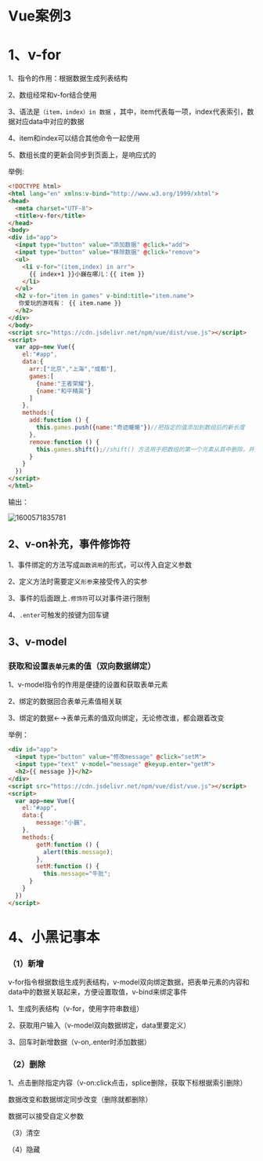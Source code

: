 # Vue案例3

# 1、v-for

1、指令的作用：根据数据生成列表结构

2、数组经常和v-for结合使用

3、语法是`（item，index）in 数据`  ，其中，item代表每一项，index代表索引，数据对应data中对应的数据

4、item和index可以结合其他命令一起使用

5、数组长度的更新会同步到页面上，是响应式的

举例:

```html
<!DOCTYPE html>
<html lang="en" xmlns:v-bind="http://www.w3.org/1999/xhtml">
<head>
  <meta charset="UTF-8">
  <title>v-for</title>
</head>
<body>
<div id="app">
  <input type="button" value="添加数据" @click="add">
  <input type="button" value="移除数据" @click="remove">
  <ul>
    <li v-for="(item,index) in arr">
      {{ index+1 }}小巍在哪儿：{{ item }}
    </li>
  </ul>
  <h2 v-for="item in games" v-bind:title="item.name">
   你爱玩的游戏有： {{ item.name }}
  </h2>
</div>
</body>
<script src="https://cdn.jsdelivr.net/npm/vue/dist/vue.js"></script>
<script>
  var app=new Vue({
    el:"#app",
    data:{
      arr:["北京","上海","成都"],
      games:[
        {name:"王者荣耀"},
        {name:"和平精英"}
      ]
    },
    methods:{
      add:function () {
        this.games.push({name:"奇迹暖暖"})//把指定的值添加到数组后的新长度
      },
      remove:function () {
        this.games.shift();//shift() 方法用于把数组的第一个元素从其中删除，并返回第一个元素的值
      }
    }
  })
</script>
</html>
```

输出：

![1600571835781](Vue实例3.assets/1600571835781.png)

## 2、v-on补充，事件修饰符

1、事件绑定的方法写成`函数调用`的形式，可以传入自定义参数

2、定义方法时需要定义`形参`来接受传入的实参

3、事件的后面跟上`.修饰符`可以对事件进行限制

4、`.enter`可触发的按键为回车键

## 3、v-model

### 获取和设置`表单元素`的值（双向数据绑定）

1、v-model指令的作用是便捷的设置和获取表单元素

2、绑定的数据回合表单元素值相关联

3、绑定的数据←→表单元素的值双向绑定，无论修改谁，都会跟着改变

举例：

```html
<div id="app">
  <input type="button" value="修改message" @click="setM">
  <input type="text" v-model="message" @keyup.enter="getM">
  <h2>{{ message }}</h2>
</div>
<script src="https://cdn.jsdelivr.net/npm/vue/dist/vue.js"></script>
<script>
  var app=new Vue({
    el:"#app",
    data:{
        message:"小巍",
    },
    methods:{
        getM:function () {
          alert(this.message);
        },
        setM:function () {
          this.message="牛批";
      }
    }
  })
</script>
```

# 4、小黑记事本

### （1）新增

v-for指令根据数组生成列表结构，v-model双向绑定数据，把表单元素的内容和data中的数据关联起来，方便设置取值，v-bind来绑定事件

1、生成列表结构（v-for，使用字符串数组）

2、获取用户输入（v-model双向数据绑定，data里要定义）

3、回车时新增数据（v-on,.enter时添加数据）

### （2）删除

1、点击删除指定内容（v-on:click点击，splice删除，获取下标根据索引删除）

数据改变和数据绑定同步改变（删除就都删除）

数据可以接受自定义参数

（3）清空

（4）隐藏